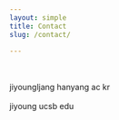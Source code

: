 ```yaml
---
layout: simple
title: Contact
slug: /contact/

---
```


<link rel="stylesheet" href="https://cdnjs.cloudflare.com/ajax/libs/font-awesome/5.13.0/css/all.min.css"  integrity="sha256-h20CPZ0QyXlBuAw7A+KluUYx/3pK+c7lYEpqLTlxjYQ=" crossorigin="anonymous">

<br>
<i class="far fa-envelope"></i><br>
jiyoungljang <i class="fas fa-at"></i> hanyang <i class="fas fa-circle fa-xs" style="font-size: 0.25rem;"></i> ac <i class="fas fa-circle fa-xs" style="font-size: 0.25rem;"></i> kr <br><br>
jiyoung <i class="fas fa-at"></i> ucsb <i class="fas fa-circle fa-xs" style="font-size: 0.25rem;"></i> edu <br><br>

<!-- <i class="far fa-edit"></i><br>
Department of Linguistics<br>
South Hall 3432<br>
University of California, Santa Barbara<br>
Santa Barbara, CA 93106 USA -->
